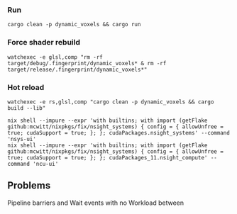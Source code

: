 

### Run
```shell
cargo clean -p dynamic_voxels && cargo run
```

### Force shader rebuild
```shell
watchexec -e glsl,comp "rm -rf target/debug/.fingerprint/dynamic_voxels* & rm -rf target/release/.fingerprint/dynamic_voxels*"
```

### Hot reload
```shell
watchexec -e rs,glsl,comp "cargo clean -p dynamic_voxels && cargo build --lib"
```

```shell 
nix shell --impure --expr 'with builtins; with import (getFlake github:mcwitt/nixpkgs/fix/nsight_systems) { config = { allowUnfree = true; cudaSupport = true; }; }; cudaPackages.nsight_systems' --command 'nsys-ui'
nix shell --impure --expr 'with builtins; with import (getFlake github:mcwitt/nixpkgs/fix/nsight_systems) { config = { allowUnfree = true; cudaSupport = true; }; }; cudaPackages_11.nsight_compute' --command 'ncu-ui'
```

## Problems
Pipeline barriers and Wait events with no Workload between
